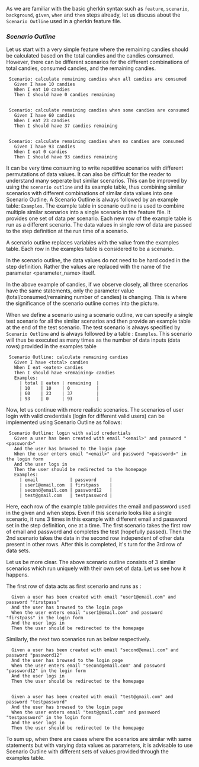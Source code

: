As we are familiar with the basic gherkin syntax such as `feature`, `scenario`, `background`, `given`, `when` and `then` steps already, let us discuss about the `Scenario Outline` used in a gherkin feature file.

### *Scenario Outline*

Let us start with a very simple feature where the remaining candies should be calculated based on the total candies and the candies consumed. However, there can be different scenarios for the different combinations of total candies, consumed candies, and the remaining candies.

        
     Scenario: calculate remaining candies when all candies are consumed
       Given I have 10 candies
       When I eat 10 candies
       Then I should have 0 candies remaining


     Scenario: calculate remaining candies when some candies are consumed
       Given I have 60 candies
       When I eat 23 candies
       Then I should have 37 candies remaining


     Scenario: calculate remaining candies when no candies are consumed
       Given I have 93 candies
       When I eat 0 candies
       Then I should have 93 candies remaining

It can be very time consuming to write repetitive scenarios with different permutations of data values. It can also be difficult for the reader to understand many seperate but similar scenarios. This can be improved by using the `scenario outline` and its example table, thus combining similar scenarios with different combinations of similar data values into one Scenario Outline. A Scenario Outline is always followed by an example table: `Examples`. The example table in scenario outline is used to combine multiple similar scenarios into a single scenario in the feature file. It provides one set of data per scenario. Each new row of the example table is run as a different scenario. The data values in single row of data are passed to the step definition at the run time of a scenario.

A scenario outline replaces variables with the value from the examples table. Each row in the examples table is considered to be a scenario.

In the scenario outline, the data values do not need to be hard coded in the step definition. Rather the values are replaced with the name of the parameter <parameter_name> itself.

In the above example of candies, if we observe closely, all three scenarios have the same statements, only the parameter value (total/consumed/remaining number of candies) is changing. This is where the significance of the scenario outline comes into the picture.

When we define a scenario using a scenario outline, we can specify a single test scenario for all the similar scenarios and then provide an example table at the end of the test scenario. The test scenario is always specified by `Scenario Outline` and is always followed by a table : `Examples`. This scenario will thus be executed as many times as the number of data inputs (data rows) provided in the examples table

     Scenario Outline: calculate remaining candies
       Given I have <total> candies
       When I eat <eaten> candies
       Then I should have <remaining> candies
       Examples:
         | total | eaten | remaining  |
         | 10    | 10    | 0          |
         | 60    | 23    | 37         |
         | 93    | 0     | 93         |
            
        

Now, let us continue with more realistic scenarios. The scenarios of user login with valid credentials (login for different valid users) can be implemented using Scenario Outline as follows:

        
     Scenario Outline: login with valid credentials
       Given a user has been created with email "<email>" and password "<password>"
       And the user has browsed to the login page
       When the user enters email "<email>" and password "<password>" in the login form
       And the user logs in
       Then the user should be redirected to the homepage
       Examples:
         | email            | password     |
         | user1@email.com  | firstpass    |
         | second@email.com | password12   |
         | test@gmail.com   | testpassword |

Here, each row of the example table provides the email and password used in the given and when steps. Even if this scenario looks like a single scenario, it runs 3 times in this example with different email and password set in the step definition, one at a time. The first scenario takes the first row of email and password and completes the test (hopefully passed). Then the 2nd scenario takes the data in the second row independent of other data present in other rows. After this is completed, it's turn for the 3rd row of data sets.

Let us be more clear. The above scenario outline consists of 3 similar scenarios which run uniquely with their own set of data. Let us see how it happens.

The first row of data acts as first scenario and runs as :


      Given a user has been created with email "user1@email.com" and password "firstpass"
      And the user has browsed to the login page
      When the user enters email "user1@email.com" and password "firstpass" in the login form
      And the user logs in
      Then the user should be redirected to the homepage
                                                                           

Similarly, the next two scenarios run as below respectively.
    
      Given a user has been created with email "second@email.com" and password "password12"
      And the user has browsed to the login page
      When the user enters email "second@email.com" and password "password12" in the login form
      And the user logs in
      Then the user should be redirected to the homepage     


      Given a user has been created with email "test@gmail.com" and password "testpassword"
      And the user has browsed to the login page
      When the user enters email "test@gmail.com" and password "testpassword" in the login form
      And the user logs in
      Then the user should be redirected to the homepage 


To sum up, when there are cases where the scenarios are similar with same statements but with varying data values as parameters, it is advisable to use Scenario Outline with different sets of values provided through the examples table.
